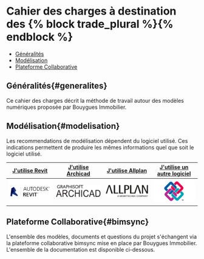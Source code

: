 # Cahier des charges à destination des {% block trade_plural %}{% endblock %}

* [Généralités](#generalites)
* [Modélisation](#modelisation)
* [Plateforme Collaborative](#bimsync)

## Généralités{#generalites}

Ce cahier des charges décrit la méthode de travail autour des modèles numériques proposée par Bouygues Immobilier.

## Modélisation{#modelisation}

Les recommendations de modélisation dépendent du logiciel utilisé. Ces indications permettent de produire les mêmes informations quel que soit le logiciel utilisé.

| [**J'utilise Revit**](/lots/{{lot}}/{{lot}}-revit.html) | [**J'utilise Archicad**](/lots/{{lot}}/{{lot}}-archicad.html) |[**J'utilise Allplan**](/lots/{{lot}}/{{lot}}-allplan.html)| [**J'utilise un autre logiciel**](/lots/{{lot}}/{{lot}}-ifc.html) |
| :---: | :---: | :---: | :---: |
| [![Revit](/02_Modelisation/00_communs/images/Revit.png)](/lots/{{lot}}/{{lot}}-revit.html) | [![Archicad](/02_Modelisation/00_communs/images/archiCAD.png)](/lots/{{lot}}/{{lot}}-archicad.html) |[![AllPlan](/02_Modelisation/02_architecte/images/Unternehmenslogo_Allplan.png)](/lots/{{lot}}/{{lot}}-allplan.html)| [![IFC](/02_Modelisation/00_communs/images/ifc.jpg)](/lots/{{lot}}/{{lot}}-ifc.html) |

## Plateforme Collaborative{#bimsync}

L'ensemble des modèles, documents et questions du projet s'échangent via la plateforme collaborative bimsync mise en place par Bouygues Immobilier. L'ensemble de la documentation est disponible ci-dessous.